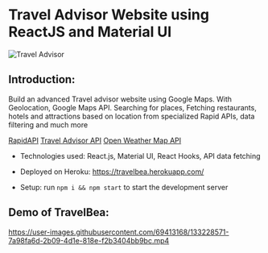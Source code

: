 # Travel Advisor Website using ReactJS and Material UI

![Travel Advisor](https://i.ibb.co/qph2cZn/image.pngg)






## Introduction:

Build  an advanced Travel advisor website using Google Maps. With Geolocation, Google Maps API.
Searching for places, Fetching restaurants, hotels and attractions based on location from specialized Rapid APIs, data filtering and much more


[RapidAPI](https://rapidapi.com/hub?utm_source=youtube.com/JavaScriptMastery&utm_medium=DevRel&utm_campaign=DevRel)
[Travel Advisor API](https://rapidapi.com/apidojo/api/travel-advisor?utm_source=youtube.com/JavaScriptMastery&utm_medium=DevRel&utm_campaign=DevRel)
[Open Weather Map API](https://rapidapi.com/community/api/open-weather-map?utm_source=youtube.com/JavaScriptMastery&utm_medium=DevRel&utm_campaign=DevRel)

- Technologies used: React.js, Material UI, React Hooks, API data fetching

- Deployed on Heroku: https://travelbea.herokuapp.com/

- Setup: run ```npm i && npm start``` to start the development server

## Demo of TravelBea:

https://user-images.githubusercontent.com/69413168/133228571-7a98fa6d-2b09-4d1e-818e-f2b3404bb9bc.mp4





